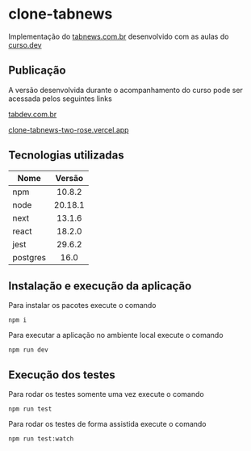 # clone-tabnews

Implementação do [tabnews.com.br](https://www.tabnews.com.br) desenvolvido com as aulas do [curso.dev](https://curso.dev)

## Publicação

A versão desenvolvida durante o acompanhamento do curso pode ser acessada pelos seguintes links

[tabdev.com.br](https://tabdev.com.br/)

[clone-tabnews-two-rose.vercel.app](https://clone-tabnews-two-rose.vercel.app)

## Tecnologias utilizadas

| Nome     | Versão  |
| -------- | :-----: |
| npm      | 10.8.2  |
| node     | 20.18.1 |
| next     | 13.1.6  |
| react    | 18.2.0  |
| jest     | 29.6.2  |
| postgres |  16.0   |

## Instalação e execução da aplicação

Para instalar os pacotes execute o comando

`npm i`

Para executar a aplicação no ambiente local execute o comando

`npm run dev`

## Execução dos testes

Para rodar os testes somente uma vez execute o comando

`npm run test`

Para rodar os testes de forma assistida execute o comando

`npm run test:watch`
